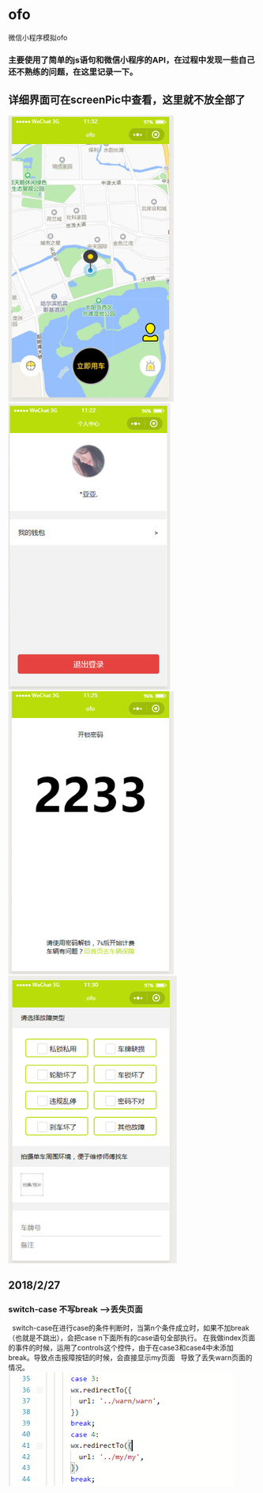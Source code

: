 # ofo
微信小程序模拟ofo

### 主要使用了简单的js语句和微信小程序的API，在过程中发现一些自己还不熟练的问题，在这里记录一下。         
## 详细界面可在screenPic中查看，这里就不放全部了

![index](/screenPic/index.jpg)
![my](/screenPic/my.jpg)
![scanCode](/screenPic/scanCode.jpg)
![warn](/screenPic/warn.jpg)

## 2018/2/27   

### switch-case 不写break -->丢失页面        

   switch-case在进行case的条件判断时，当第n个条件成立时，如果不加break（也就是不跳出），会把case n下面所有的case语句全部执行。
   在我做index页面的事件的时候，运用了controls这个控件，由于在case3和case4中未添加break。导致点击报障按钮的时候，会直接显示my页面
   导致了丢失warn页面的情况。     
![break](/questionPic/break.jpg)
   

